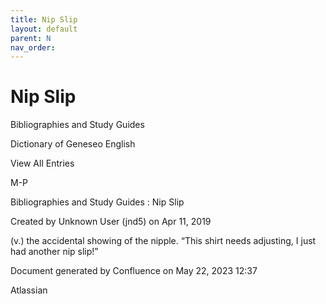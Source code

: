 ```yaml
---
title: Nip Slip
layout: default
parent: N
nav_order:
---
```


# Nip Slip

Bibliographies and Study Guides

Dictionary of Geneseo English

View All Entries

M-P

Bibliographies and Study Guides : Nip Slip

Created by  Unknown User (jnd5) on Apr 11, 2019

(v.) the accidental showing of the nipple. “This shirt needs adjusting, I just had another nip slip!”

Document generated by Confluence on May 22, 2023 12:37

Atlassian
